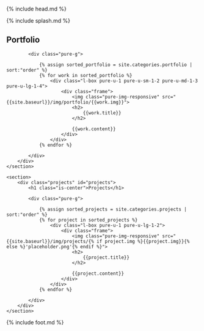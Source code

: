 {% include head.md %}

{% include splash.md %}

<div class="content-wrapper">
    <section>
        <div class="portfolio" id="portfolio">
            <h1 class="is-center">Portfolio</h1>

            <div class="pure-g">
                
                {% assign sorted_portfolio = site.categories.portfolio | sort:"order" %}
                {% for work in sorted_portfolio %}
                    <div class="l-box pure-u-1 pure-u-sm-1-2 pure-u-md-1-3 pure-u-lg-1-4">
                        <div class="frame">
                            <img class="pure-img-responsive" src="{{site.baseurl}}/img/portfolio/{{work.img}}">
                            <h2>
                                {{work.title}}
                            </h2>
                            
                            {{work.content}}
                        </div>
                    </div>
                {% endfor %}
                
            </div>
        </div>
    </section>
    
    <section>
        <div class="projects" id="projects">
            <h1 class="is-center">Projects</h1>

            <div class="pure-g">
            
                {% assign sorted_projects = site.categories.projects | sort:"order" %}
                {% for project in sorted_projects %}
                    <div class="l-box pure-u-1 pure-u-lg-1-2">
                        <div class="frame">
                            <img class="pure-img-responsive" src="{{site.baseurl}}/img/projects/{% if project.img %}{{project.img}}{% else %}'placeholder.png'{% endif %}">
                            <h2>
                                {{project.title}}
                            </h2>
                            
                            {{project.content}}
                        </div>
                    </div>
                {% endfor %}
                
            </div>
        </div>
    </section>
</div>

<script type="text/javascript" src="{{site.baseurl}}/js/smooth-scroll.min.js"></script>
<script type="text/javascript">
    (function() {
        var header = document.getElementById("header");
        var headerHeight = getHeaderHeight();
 
        function getHeaderHeight() {
            //return header.getBoundingClientRect().height;
            var position = header.getBoundingClientRect();
            return position.height;
        }
 
        var scroll = new SmoothScroll('a[href*="#"]', {
            // Speed & Easing
            speed: 500, // Integer. How fast to complete the scroll in milliseconds
            offset: headerHeight // Integer or Function returning an integer. How far to offset the scrolling anchor location in pixels
        });
 
        window.onresize = function(event) {
            headerHeight = getHeaderHeight();
        };
    })();
</script>
<script type="text/javascript">
    (function() {
        'use strict';
 
        var windowHeight = calculateHeight();
        
        var sections = document.querySelectorAll('section [id]');
        var navLinks = document.querySelectorAll('nav div a[href^="{{site.baseurl}}/#"]');
        
        function getClosestSection() {
            var index = -1;
            var max = 0;
            for(var i = 0, n = sections.length; i < n; i++) {
                var percentage = getPercentage(sections[i]);
                
                if(percentage <= 0) {
                    continue;
                }
                
                if(index == -1 || percentage > max) {
                    index = i;
                    max = percentage;
                }
            }
            
            for(var i = 0, n = navLinks.length; i < n; i++) {
                navLinks[i].classList.remove('is-selected');
            }
 
            if(index == -1) {
                return;
            }
            
            selectLink(sections[index].id);
        }
        
        function getPercentage(element) {
            var position = element.getBoundingClientRect();
            
            var top = Math.max(0, position.top);
            var bottom = Math.min(windowHeight, position.bottom);
            if(position.top > windowHeight || position.bottom < 0) {
                return 0;
            }
            
            return (bottom - top) / windowHeight;
        }
        
        function selectLink(id) {
            for(var i = 0, n = navLinks.length; i < n; i++) {
                var element = navLinks[i];
                
                if(element.href.split("#")[1] == id) {
                    element.classList.add('is-selected');
                }
            }
        }
        
        function calculateHeight() {
            var w = window,
                d = document,
                e = d.documentElement,
                g = d.getElementsByTagName('body')[0],
                y = w.innerHeight|| e.clientHeight|| g.clientHeight;
            
            return y;
        }
        
        window.onresize = function(event) {
            windowHeight = calculateHeight();
            getClosestSection();
        };
        
        window.onscroll = function(event) {
            getClosestSection();
        };
    })();
</script>
<script type="text/javascript">
(function() {
    var frames = document.getElementsByClassName("frame");
    
    for(var i = 0, n = frames.length; i < n; i++) {
        var degrees = Math.random() * 3 - 1.5;
        
        frames[i].setAttribute("style", "-ms-transform: rotate(" + degrees + "deg);");
        frames[i].setAttribute("style", "-webkit-transform: rotate(" + degrees + "deg);");
        frames[i].setAttribute("style", "transform: rotate(" + degrees + "deg);");
    }
})();
</script>

{% include foot.md %}

